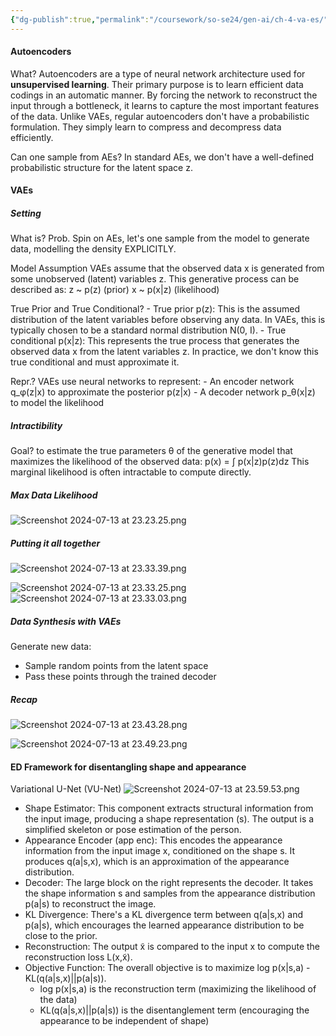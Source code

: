 ```yaml
---
{"dg-publish":true,"permalink":"/coursework/so-se24/gen-ai/ch-4-va-es/","noteIcon":""}
---
```


#### Autoencoders

What? 
	Autoencoders are a type of neural network architecture used for **unsupervised learning**. Their primary purpose is to learn efficient data codings in an automatic manner.
	By forcing the network to reconstruct the input through a bottleneck, it learns to capture the most important features of the data.
	Unlike VAEs, regular autoencoders don't have a probabilistic formulation. They simply learn to compress and decompress data efficiently.

Can one sample from AEs? 
	In standard AEs, we don't have a well-defined probabilistic structure for the latent space z.

#### VAEs

##### Setting

What is? 
Prob. Spin on AEs, let's one sample from the model to generate data, modelling the density EXPLICITLY. 

Model Assumption
	VAEs assume that the observed data x is generated from some unobserved (latent) variables z. This generative process can be described as:
	z ~ p(z) (prior) x ~ p(x|z) (likelihood)


True Prior and True Conditional? 
	- True prior p(z): This is the assumed distribution of the latent variables before observing any data. In VAEs, this is typically chosen to be a standard normal distribution N(0, I).
	- True conditional p(x|z): This represents the true process that generates the observed data x from the latent variables z. In practice, we don't know this true conditional and must approximate it.


Repr.?
	VAEs use neural networks to represent:
	- An encoder network q_φ(z|x) to approximate the posterior p(z|x)
	- A decoder network p_θ(x|z) to model the likelihood

##### Intractibility

Goal? 
	to estimate the true parameters θ of the generative model that maximizes the likelihood of the observed data:
	p(x) = ∫ p(x|z)p(z)dz
	This marginal likelihood is often intractable to compute directly.




##### Max Data Likelihood
![Screenshot 2024-07-13 at 23.23.25.png](/img/user/Attachments/Screenshot%202024-07-13%20at%2023.23.25.png)



##### Putting it all together


![Screenshot 2024-07-13 at 23.33.39.png](/img/user/Attachments/Screenshot%202024-07-13%20at%2023.33.39.png)

![Screenshot 2024-07-13 at 23.33.25.png](/img/user/Attachments/Screenshot%202024-07-13%20at%2023.33.25.png)
![Screenshot 2024-07-13 at 23.33.03.png](/img/user/Attachments/Screenshot%202024-07-13%20at%2023.33.03.png)




##### Data Synthesis with VAEs

Generate new data:

- Sample random points from the latent space
- Pass these points through the trained decoder
##### Recap
![Screenshot 2024-07-13 at 23.43.28.png](/img/user/Attachments/Screenshot%202024-07-13%20at%2023.43.28.png)

![Screenshot 2024-07-13 at 23.49.23.png](/img/user/Attachments/Screenshot%202024-07-13%20at%2023.49.23.png)


#### ED Framework for disentangling shape and appearance


Variational U-Net (VU-Net)
![Screenshot 2024-07-13 at 23.59.53.png](/img/user/Attachments/Screenshot%202024-07-13%20at%2023.59.53.png)

- Shape Estimator: This component extracts structural information from the input image, producing a shape representation (s). The output is a simplified skeleton or pose estimation of the person.
- Appearance Encoder (app enc): This encodes the appearance information from the input image x, conditioned on the shape s. It produces q(a|s,x), which is an approximation of the appearance distribution.
- Decoder: The large block on the right represents the decoder. It takes the shape information s and samples from the appearance distribution p(a|s) to reconstruct the image.
- KL Divergence: There's a KL divergence term between q(a|s,x) and p(a|s), which encourages the learned appearance distribution to be close to the prior.
- Reconstruction: The output x̃ is compared to the input x to compute the reconstruction loss L(x,x̃).
- Objective Function: The overall objective is to maximize log p(x|s,a) - KL(q(a|s,x)||p(a|s)).
    - log p(x|s,a) is the reconstruction term (maximizing the likelihood of the data)
    - KL(q(a|s,x)||p(a|s)) is the disentanglement term (encouraging the appearance to be independent of shape)

